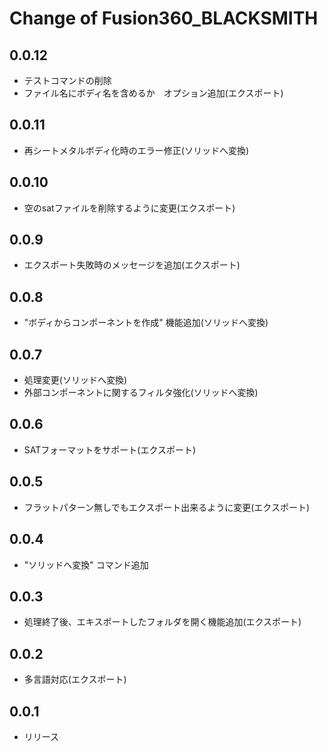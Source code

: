# Change of Fusion360_BLACKSMITH

## 0.0.12
+ テストコマンドの削除
+ ファイル名にボディ名を含めるか　オプション追加(エクスポート)

## 0.0.11
+ 再シートメタルボディ化時のエラー修正(ソリッドへ変換)

## 0.0.10
+ 空のsatファイルを削除するように変更(エクスポート)

## 0.0.9
+ エクスポート失敗時のメッセージを追加(エクスポート)

## 0.0.8
+ "ボディからコンポーネントを作成" 機能追加(ソリッドへ変換)

## 0.0.7
+ 処理変更(ソリッドへ変換)
+ 外部コンポーネントに関するフィルタ強化(ソリッドへ変換)

## 0.0.6
+ SATフォーマットをサポート(エクスポート)

## 0.0.5
+ フラットパターン無しでもエクスポート出来るように変更(エクスポート)

## 0.0.4
+ "ソリッドへ変換" コマンド追加

## 0.0.3
+ 処理終了後、エキスポートしたフォルダを開く機能追加(エクスポート)

## 0.0.2
+ 多言語対応(エクスポート)

## 0.0.1
+ リリース